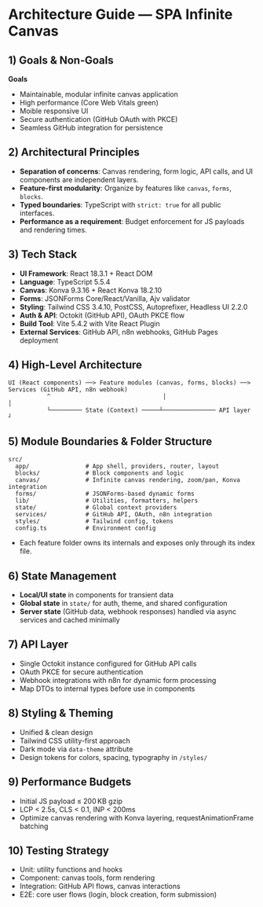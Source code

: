 # Architecture Guide — SPA Infinite Canvas

## 1) Goals & Non‑Goals

**Goals**

- Maintainable, modular infinite canvas application
- High performance (Core Web Vitals green)
- Moible responsive UI
- Secure authentication (GitHub OAuth with PKCE)
- Seamless GitHub integration for persistence

## 2) Architectural Principles

- **Separation of concerns**: Canvas rendering, form logic, API calls, and UI components are independent layers.
- **Feature-first modularity**: Organize by features like `canvas`, `forms`, `blocks`.
- **Typed boundaries**: TypeScript with `strict: true` for all public interfaces.
- **Performance as a requirement**: Budget enforcement for JS payloads and rendering times.

## 3) Tech Stack

- **UI Framework**: React 18.3.1 + React DOM
- **Language**: TypeScript 5.5.4
- **Canvas**: Konva 9.3.16 + React Konva 18.2.10
- **Forms**: JSONForms Core/React/Vanilla, Ajv validator
- **Styling**: Tailwind CSS 3.4.10, PostCSS, Autoprefixer, Headless UI 2.2.0
- **Auth & API**: Octokit (GitHub API), OAuth PKCE flow
- **Build Tool**: Vite 5.4.2 with Vite React Plugin
- **External Services**: GitHub API, n8n webhooks, GitHub Pages deployment

## 4) High-Level Architecture

```
UI (React components) ──> Feature modules (canvas, forms, blocks) ──> Services (GitHub API, n8n webhook)
           ^                                │                           │
           └───────── State (Context) ─────┴─────────────── API layer ┘

```

## 5) Module Boundaries & Folder Structure

```
src/
  app/                # App shell, providers, router, layout
  blocks/             # Block components and logic
  canvas/             # Infinite canvas rendering, zoom/pan, Konva integration
  forms/              # JSONForms-based dynamic forms
  lib/                # Utilities, formatters, helpers
  state/              # Global context providers
  services/           # GitHub API, OAuth, n8n integration
  styles/             # Tailwind config, tokens
  config.ts           # Environment config

```

- Each feature folder owns its internals and exposes only through its index file.

## 6) State Management

- **Local/UI state** in components for transient data
- **Global state** in `state/` for auth, theme, and shared configuration
- **Server state** (GitHub data, webhook responses) handled via async services and cached minimally

## 7) API Layer

- Single Octokit instance configured for GitHub API calls
- OAuth PKCE for secure authentication
- Webhook integrations with n8n for dynamic form processing
- Map DTOs to internal types before use in components

## 8) Styling & Theming

- Unified & clean design
- Tailwind CSS utility-first approach
- Dark mode via `data-theme` attribute
- Design tokens for colors, spacing, typography in `/styles/`

## 9) Performance Budgets

- Initial JS payload ≤ 200 KB gzip
- LCP < 2.5s, CLS < 0.1, INP < 200ms
- Optimize canvas rendering with Konva layering, requestAnimationFrame batching

## 10) Testing Strategy

- Unit: utility functions and hooks
- Component: canvas tools, form rendering
- Integration: GitHub API flows, canvas interactions
- E2E: core user flows (login, block creation, form submission)